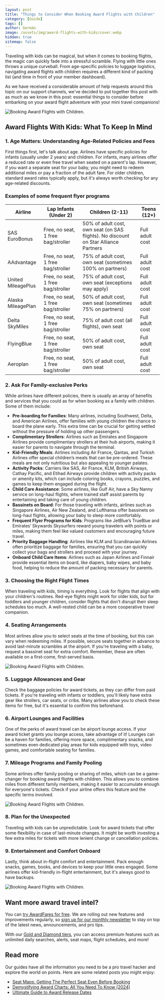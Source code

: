 ```yaml
---
layout: post
title: "Things to Consider When Booking Award Flights with Children"
category: [Guide]
tags: []
author: Germán
image: /assets/img/award-flights-with-kids/cover.webp
hidden: true
sitemap: false
---
```


Traveling with kids can be magical, but when it comes to booking flights, the magic can quickly fade into a stressful scramble. Flying with little ones throws a unique curveball. From age-specific policies to luggage logistics, navigating award flights with children requires a different kind of packing list (and time in front of your member dashboard).

As we have received a considerable amount of help requests around this topic on our support channels, we've decided to put together this post with as much as we know in this post: essential things to consider before embarking on your award flight adventure with your mini travel companions!

<img src="../assets/img/award-flights-with-kids/2.webp" alt="Booking Award Flights with Children." class="noborder"/>

## Award Flights With Kids: What To Keep In Mind

### 1. Age Matters: Understanding Age-Related Policies and Fees

First things first, let's talk about age. Airlines have specific policies for infants (usually under 2 years) and children. For infants, many airlines offer a reduced rate or even free travel when seated on a parent's lap. However, if you want a separate seat for your baby, you might need to redeem additional miles or pay a fraction of the adult fare. For older children, standard award rates typically apply, but it's always worth checking for any age-related discounts.

### Examples of some frequent flyer programs

| Airline | Lap Infants (Under 2) | Children (2-11) | Teens (12+) |
|---|---|---|---|
| SAS EuroBonus | Free, no seat, 1 free bag/stroller | 50% of adult cost, own seat (on SAS flights). No discount on Star Alliance Partners | Full adult cost |
| AAdvantage | Free, no seat, 1 free bag/stroller | 75% of adult cost, own seat (sometimes 100% on partners) | Full adult cost |
| United MileagePlus | Free, no seat, 1 free bag/stroller | 75% of adult cost, own seat (exceptions may apply) | Full adult cost |
| Alaska MileagePlan | Free, no seat, 1 free bag/stroller | 50% of adult cost, own seat (sometimes 75% on partners) | Full adult cost |
| Delta SkyMiles | Free, no seat, 1 free bag/stroller | 75% of adult cost (all flights), own seat | Full adult cost |
| FlyingBlue | Free, no seat, 1 free bag/stroller | 50% of adult cost, own seat | Full adult cost |
| Aeroplan | Free, no seat, 1 free bag/stroller | 50% of adult cost, own seat | Full adult cost |

### 2. Ask For Family-exclusive Perks

While airlines have different policies, there is usually an array of benefits and services that you could as for when booking as a family with children. Some of them include:

* **Pre-boarding for Families**: Many airlines, including Southwest, Delta, and American Airlines, offer families with young children the chance to board the plane early. This extra time can be crucial for getting settled without the pressure of holding up other passengers.
* **Complimentary Strollers**: Airlines such as Emirates and Singapore Airlines provide complimentary strollers at their hub airports, making it easier for parents to navigate through the terminal.
* **Kid-Friendly Meals**: Airlines including Air France, Qantas, and Turkish Airlines offer special children’s meals that can be pre-ordered. These meals are not only nutritious but also appealing to younger palates.
* **Activity Packs**: Carriers like SAS, Air France, KLM, British Airways, Cathay Pacific, and Etihad Airways provide children with activity packs or amenity kits, which can include coloring books, crayons, puzzles, and games to keep them engaged during the flight.
* **Child Care Assistance**: Some airlines, like Gulf Air, have a Sky Nanny service on long-haul flights, where trained staff assist parents by entertaining and taking care of young children.
* **Bassinets on Board**: For those traveling with infants, airlines such as Singapore Airlines, Air New Zealand, and Lufthansa offer bassinets on long-haul flights, allowing your baby to sleep more comfortably.
* **Frequent Flyer Programs for Kids**: Programs like JetBlue’s TrueBlue and Emirates’ Skywards Skysurfers reward young travelers with points or miles, making them feel like valued customers and encouraging future travel.
* **Priority Baggage Handling**: Airlines like KLM and Scandinavian Airlines often prioritize baggage for families, ensuring that you can quickly collect your bags and strollers and proceed with your journey.
* **Onboard Child Care Items**: Airlines such as Japan Airlines and Finnair provide essential items on board, like diapers, baby wipes, and baby food, helping to reduce the amount of packing necessary for parents.

### 3. Choosing the Right Flight Times

When traveling with kids, timing is everything. Look for flights that align with your children's routines. Red-eye flights might work for older kids, but for toddlers and younger children, consider flights that don't disrupt their sleep schedules too much. A well-rested child can be a more cooperative travel companion.

### 4. Seating Arrangements

Most airlines allow you to select seats at the time of booking, but this can vary when redeeming miles. If possible, secure seats together in advance to avoid last-minute scrambles at the airport. If you're traveling with a baby, request a bassinet seat for extra comfort. Remember, these are often available on a first-come, first-served basis.

<img src="../assets/img/award-flights-with-kids/1.webp" alt="Booking Award Flights with Children." class="noborder"/>

### 5. Luggage Allowances and Gear

Check the baggage policies for award tickets, as they can differ from paid tickets. If you're traveling with infants or toddlers, you'll likely have extra gear like strollers, car seats, or cribs. Many airlines allow you to check these items for free, but it's essential to confirm this beforehand.

### 6. Airport Lounges and Facilities

One of the perks of award travel can be airport lounge access. If your award ticket grants you lounge access, take advantage of it! Lounges can be a haven for families, offering more space, complimentary snacks, and sometimes even dedicated play areas for kids equipped with toys, video games, and comfortable seating for families.

### 7. Mileage Programs and Family Pooling

Some airlines offer family pooling or sharing of miles, which can be a game-changer for booking award flights with children. This allows you to combine miles from different family members, making it easier to accumulate enough for everyone's tickets. Check if your airline offers this feature and the specific terms involved.

<img src="../assets/img/award-flights-with-kids/3.webp" alt="Booking Award Flights with Children." class="noborder"/>

### 8. Plan for the Unexpected

Traveling with kids can be unpredictable. Look for award tickets that offer some flexibility in case of last-minute changes. It might be worth investing a few extra miles for tickets with more lenient change or cancellation policies.

### 9. Entertainment and Comfort Onboard

Lastly, think about in-flight comfort and entertainment. Pack enough snacks, games, books, and devices to keep your little ones engaged. Some airlines offer kid-friendly in-flight entertainment, but it's always good to have backups.

<img src="../assets/img/award-flights-with-kids/4.webp" alt="Booking Award Flights with Children." class="noborder"/>

## Want more award travel intel?

You can [try AwardFares for free](https://awardfares.com/). We are rolling out new features and improvements regularly, so [sign up for our monthly newsletter](https://awardfares.com/newsletter) to stay on top of the latest news, announcements, and pro tips.

With our [Gold and Diamond tiers](https://awardfares.com/pricing), you can access premium features such as unlimited daily searches, alerts, seat maps, flight schedules, and more!

## Read more

Our guides have all the information you need to be a pro travel hacker and explore the world on points. Here are some related posts you might enjoy:

* [Seat Maps: Getting The Perfect Seat Even Before Booking](https://blog.awardfares.com/seatmaps-guide/)
* [Demystifying Award Charts: All You Need To Know (2024)](https://blog.awardfares.com/demystifying-award-charts/)
* [Ultimate Guide to Award Release Dates](https://blog.awardfares.com/ultimate-guide-to-award-release-dates)